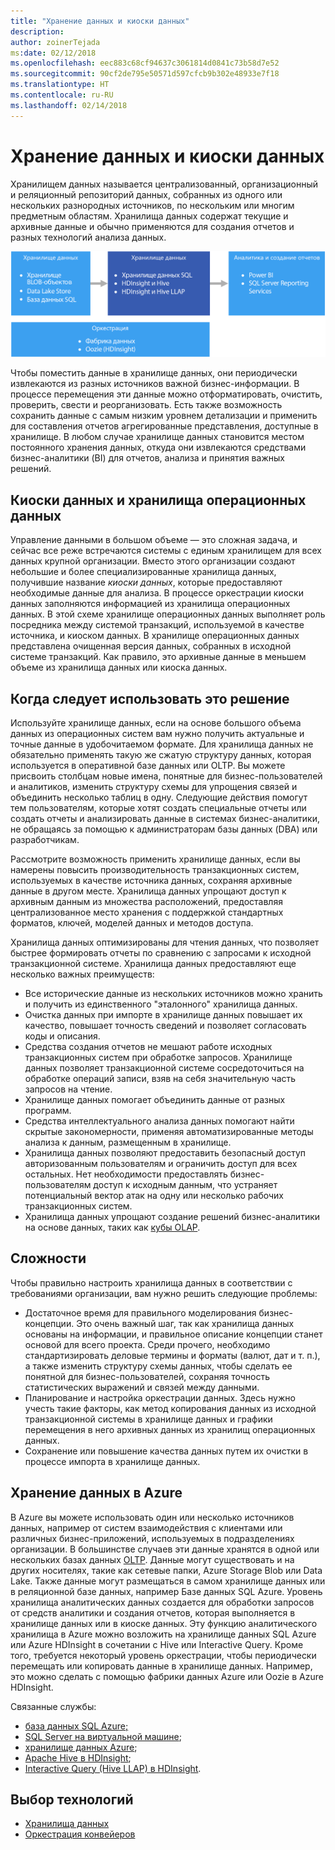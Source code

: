 ```yaml
---
title: "Хранение данных и киоски данных"
description: 
author: zoinerTejada
ms:date: 02/12/2018
ms.openlocfilehash: eec883c68cf94637c3061814d0841c73b58d7e52
ms.sourcegitcommit: 90cf2de795e50571d597cfcb9b302e48933e7f18
ms.translationtype: HT
ms.contentlocale: ru-RU
ms.lasthandoff: 02/14/2018
---
```

# <a name="data-warehousing-and-data-marts"></a>Хранение данных и киоски данных

Хранилищем данных называется централизованный, организационный и реляционный репозиторий данных, собранных из одного или нескольких разнородных источников, по нескольким или многим предметным областям. Хранилища данных содержат текущие и архивные данные и обычно применяются для создания отчетов и разных технологий анализа данных.

![Хранение данных в Azure](./images/data-warehousing.png)

Чтобы поместить данные в хранилище данных, они периодически извлекаются из разных источников важной бизнес-информации. В процессе перемещения эти данные можно отформатировать, очистить, проверить, свести и реорганизовать. Есть также возможность сохранить данные с самым низким уровнем детализации и применить для составления отчетов агрегированные представления, доступные в хранилище. В любом случае хранилище данных становится местом постоянного хранения данных, откуда они извлекаются средствами бизнес-аналитики (BI) для отчетов, анализа и принятия важных решений.

## <a name="data-marts-and-operational-data-stores"></a>Киоски данных и хранилища операционных данных

Управление данными в большом объеме — это сложная задача, и сейчас все реже встречаются системы с единым хранилищем для всех данных крупной организации. Вместо этого организации создают небольшие и более специализированные хранилища данных, получившие название *киоски данных*, которые предоставляют необходимые данные для анализа. В процессе оркестрации киоски данных заполняются информацией из хранилища операционных данных. В этой схеме хранилище операционных данных выполняет роль посредника между системой транзакций, используемой в качестве источника, и киоском данных. В хранилище операционных данных представлена очищенная версия данных, собранных в исходной системе транзакций. Как правило, это архивные данные в меньшем объеме из хранилища данных или киоска данных. 

## <a name="when-to-use-this-solution"></a>Когда следует использовать это решение

Используйте хранилище данных, если на основе большого объема данных из операционных систем вам нужно получить актуальные и точные данные в удобочитаемом формате. Для хранилища данных не обязательно применять такую же сжатую структуру данных, которая используется в оперативной базе данных или OLTP. Вы можете присвоить столбцам новые имена, понятные для бизнес-пользователей и аналитиков, изменить структуру схемы для упрощения связей и объединить несколько таблиц в одну. Следующие действия помогут тем пользователям, которые хотят создать специальные отчеты или создать отчеты и анализировать данные в системах бизнес-аналитики, не обращаясь за помощью к администраторам базы данных (DBA) или разработчикам.

Рассмотрите возможность применить хранилище данных, если вы намерены повысить производительность транзакционных систем, используемых в качестве источника данных, сохраняя архивные данные в другом месте. Хранилища данных упрощают доступ к архивным данным из множества расположений, предоставляя централизованное место хранения с поддержкой стандартных форматов, ключей, моделей данных и методов доступа.

Хранилища данных оптимизированы для чтения данных, что позволяет быстрее формировать отчеты по сравнению с запросами к исходной транзакционной системе. Хранилища данных предоставляют еще несколько важных преимуществ:

* Все исторические данные из нескольких источников можно хранить и получить из единственного "эталонного" хранилища данных.
* Очистка данных при импорте в хранилище данных повышает их качество, повышает точность сведений и позволяет согласовать коды и описания.
* Средства создания отчетов не мешают работе исходных транзакционных систем при обработке запросов. Хранилище данных позволяет транзакционной системе сосредоточиться на обработке операций записи, взяв на себя значительную часть запросов на чтение.
* Хранилище данных помогает объединить данные от разных программ.
* Средства интеллектуального анализа данных помогают найти скрытые закономерности, применяя автоматизированные методы анализа к данным, размещенным в хранилище.
* Хранилища данных позволяют предоставить безопасный доступ авторизованным пользователям и ограничить доступ для всех остальных. Нет необходимости предоставлять бизнес-пользователям доступ к исходным данным, что устраняет потенциальный вектор атак на одну или несколько рабочих транзакционных систем.
* Хранилища данных упрощают создание решений бизнес-аналитики на основе данных, таких как [кубы OLAP](online-analytical-processing.md).

## <a name="challenges"></a>Сложности

Чтобы правильно настроить хранилища данных в соответствии с требованиями организации, вам нужно решить следующие проблемы:

* Достаточное время для правильного моделирования бизнес-концепции. Это очень важный шаг, так как хранилища данных основаны на информации, и правильное описание концепции станет основой для всего проекта. Среди прочего, необходимо стандартизировать деловые термины и форматы (валют, дат и т. п.), а также изменить структуру схемы данных, чтобы сделать ее понятной для бизнес-пользователей, сохраняя точность статистических выражений и связей между данными.
* Планирование и настройка оркестрации данных. Здесь нужно учесть такие факторы, как метод копирования данных из исходной транзакционной системы в хранилище данных и графики перемещения в него архивных данных из хранилищ операционных данных.
* Сохранение или повышение качества данных путем их очистки в процессе импорта в хранилище данных.

## <a name="data-warehousing-in-azure"></a>Хранение данных в Azure

В Azure вы можете использовать один или несколько источников данных, например от систем взаимодействия с клиентами или различных бизнес-приложений, используемых в подразделениях организации. В большинстве случаев эти данные хранятся в одной или нескольких базах данных [OLTP](online-transaction-processing.md). Данные могут существовать и на других носителях, такие как сетевые папки, Azure Storage Blob или Data Lake. Также данные могут размещаться в самом хранилище данных или в реляционной базе данных, например Базе данных SQL Azure. Уровень хранилища аналитических данных создается для обработки запросов от средств аналитики и создания отчетов, которая выполняется в хранилище данных или в киоске данных. Эту функцию аналитического хранилища в Azure можно возложить на хранилище данных SQL Azure или Azure HDInsight в сочетании с Hive или Interactive Query. Кроме того, требуется некоторый уровень оркестрации, чтобы периодически перемещать или копировать данные в хранилище данных. Например, это можно сделать с помощью фабрики данных Azure или Oozie в Azure HDInsight.

Связанные службы:

* [база данных SQL Azure;](/azure/sql-database/)
* [SQL Server на виртуальной машине](/sql/sql-server/sql-server-technical-documentation);
* [хранилище данных Azure](/azure/sql-data-warehouse/sql-data-warehouse-overview-what-is);
* [Apache Hive в HDInsight](/azure/hdinsight/hadoop/hdinsight-use-hive);
* [Interactive Query (Hive LLAP) в HDInsight](/azure/hdinsight/interactive-query/apache-interactive-query-get-started).


## <a name="technology-choices"></a>Выбор технологий

- [Хранилища данных](../technology-choices/data-warehouses.md)
- [Оркестрация конвейеров](../technology-choices/pipeline-orchestration-data-movement.md)

